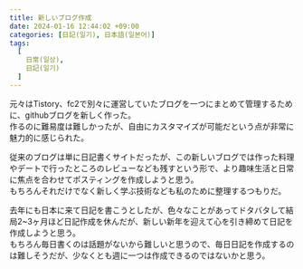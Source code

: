 ```yaml
---
title: 新しいブログ作成
date: 2024-01-16 12:44:02 +09:00
categories: [日記(일기), 日本語(일본어)]
tags:
  [
    日常(일상),
    日記(일기)
  ]
---
```

元々はTistory、fc2で別々に運営していたブログを一つにまとめて管理するために、githubブログを新しく作った。<br>
作るのに難易度は難しかったが、自由にカスタマイズが可能だという点が非常に魅力的に感じられた。<br>

従来のブログは単に日記書くサイトだったが、この新しいブログでは作った料理やデートで行ったところのレビューなども残すという形で、より趣味生活と日常に焦点を合わせてポスティングを作成しようと思う。<br>
もちろんそれだけでなく新しく学ぶ技術なども私のために整理するつもりだ。<br>

去年にも日本に来て日記を書こうとしたが、色々なことがあってドタバタして結局2~3ヶ月ほど日記作成を休んだが、新しい新年を迎えて心を引き締めて日記を作成しようと思う。<br>
もちろん毎日書くのは話題がないから難しいと思うので、毎日日記を作成するのは難しそうだが、少なくとも週に一つは作成できるのではないかと思う。<br>